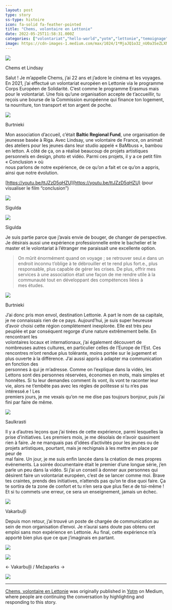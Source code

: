 ```yaml
---
layout: post
type: story
ss-type: histoire
icon: fa-solid fa-feather-pointed
title: "Chems, volontaire en Lettonie"
date: 2022-05-25T11:58:31.000Z
categories: ["volontariat","hello-world","yotm","lettonie","temoignage"]
image: https://cdn-images-1.medium.com/max/1024/1*MjaJQ1o32_nU0a3SeZLXNg.jpeg
---
```


![](https://cdn-images-1.medium.com/max/1024/1*MjaJQ1o32_nU0a3SeZLXNg.jpeg)

Chems et Lindsay

Salut ! Je m’appelle Chems, j’ai 22 ans et j’adore le cinéma et les voyages. En 2021, j’ai effectué un volontariat européen en Lettonie via le programme Corps Européen de Solidarité. C’est comme le programme Erasmus mais pour le volontariat. Une fois qu’une organisation accepte de t’accueillir, tu reçois une bourse de la Commission européenne qui finance ton logement, ta nourriture, ton transport et ton argent de poche.

![](https://cdn-images-1.medium.com/max/1024/1*thvsheLy6DOLtjspsnhZvA.jpeg)

Burtnieki

Mon association d’accueil, c’était **Baltic Regional Fund**, une organisation de  
jeunesse basée à Riga. Avec Lindsay, une volontaire de France, on animait des ateliers pour les jeunes dans leur studio appelé « BaMbuss », bambou en letton. A côté de ça, on a réalisé beaucoup de projets artistiques personnels en design, photo et vidéo. Parmi ces projets, il y a ce petit film « Conclusion » où  
nous parlons de notre expérience, de ce qu’on a fait et ce qu’on a appris, ainsi que notre évolution.

[https://youtu.be/ttJZzD5qHZU](https://youtu.be/ttJZzD5qHZU) (pour visualiser le film “conclusion”)

![](https://cdn-images-1.medium.com/max/1024/1*_SU7VRnEdc4fQPA3qFZsPA.jpeg)

Sigulda

![](https://cdn-images-1.medium.com/max/1024/1*OC_9LCRKim36NZC4lHhljQ.jpeg)

Sigulda

Je suis partie parce que j’avais envie de bouger, de changer de perspective. Je désirais aussi une expérience professionnelle entre le bachelier et le master et le volontariat à l’étranger me paraissait une excellente option.

> On mûrit énormément quand on voyage ; se retrouver seul.e dans un endroit inconnu t’oblige à te débrouiller et te rend plus fort.e., plus responsable, plus capable de gérer les crises. De plus, offrir mes services à une association était une façon de me rendre utile à la communauté tout en développant des compétences liées à mes études.

![](https://cdn-images-1.medium.com/max/1024/1*pzrQ5eT0e9hahpkn687CBA.jpeg)

Burtnieki

J’ai donc pris mon envol, destination Lettonie. A part le nom de sa capitale, je ne connaissais rien de ce pays. Aujourd’hui, je suis super heureuse d’avoir choisi cette région complètement inexplorée. Elle est très peu peuplée et par conséquent regorge d’une nature extrêmement belle. En rencontrant les  
volontaires locaux et internationaux, j’ai également découvert de nombreuses autres cultures, en particulier celles de l’Europe de l’Est. Ces rencontres m’ont rendue plus tolérante, moins portée sur le jugement et plus ouverte à la différence. J’ai aussi appris à adapter ma communication en fonction des  
personnes à qui je m’adresse. Comme on l’explique dans la vidéo, les Lettons sont des personnes réservées, économes en mots, mais simples et honnêtes. Si tu leur demandes comment ils vont, ils vont te raconter leur vie, alors ne t’embête pas avec les règles de politesse si tu n’es pas intéressé.e ! Les  
premiers jours, je me vexais qu’on ne me dise pas toujours bonjour, puis j’ai fini par faire de même.

![](https://cdn-images-1.medium.com/max/1024/1*gzhcue3IZlfGsu51wQZW3w.jpeg)

Saulkrasti

Il y a d’autres leçons que j’ai tirées de cette expérience, parmi lesquelles la prise d’initiatives. Les premiers mois, je me désolais de n’avoir quasiment rien à faire. Je ne manquais pas d’idées d’activités pour les jeunes ou de projets artistiques, pourtant, mais je rechignais à les mettre en place par peur de  
mal faire. Un jour, je me suis enfin lancée dans la création de mes propres événements. La soirée documentaire était le premier d’une longue série, j’en parle un peu dans la vidéo. Si j’ai un conseil à donner aux personnes qui désirent faire un volontariat européen, c’est de se lancer comme moi. Brave  
tes craintes, prends des initiatives, n’attends pas qu’on te dise quoi faire. Ça te sortira de ta zone de confort et tu n’en sera que plus fier.e de toi-même ! Et si tu commets une erreur, ce sera un enseignement, jamais un échec.

![](https://cdn-images-1.medium.com/max/1024/1*gCn57sOTwizsfxyBt9tjDQ.jpeg)

Vakarbuļļi

Depuis mon retour, j’ai trouvé un poste de chargée de communication au sein de mon organisation d’envoi. Je n’aurai sans doute pas obtenu cet emploi sans mon expérience en Lettonie. Au final, cette expérience m’a apporté bien plus que ce que j’imaginais en partant.

![](https://cdn-images-1.medium.com/max/1024/1*4jLPUK7Eag2MLMFwkzgbBA.jpeg)

![](https://cdn-images-1.medium.com/max/1024/1*oVQKmR4LAXbY33v1NmASzQ.jpeg)

<- Vakarbuļļi / Mežaparks ->

![](https://medium.com/_/stat?event=post.clientViewed&referrerSource=full_rss&postId=1323229be4dc)

* * *

[Chems, volontaire en Lettonie](https://medium.com/yotm/chems-volontaire-en-lettonie-1323229be4dc) was originally published in [Yotm](https://medium.com/yotm) on Medium, where people are continuing the conversation by highlighting and responding to this story.